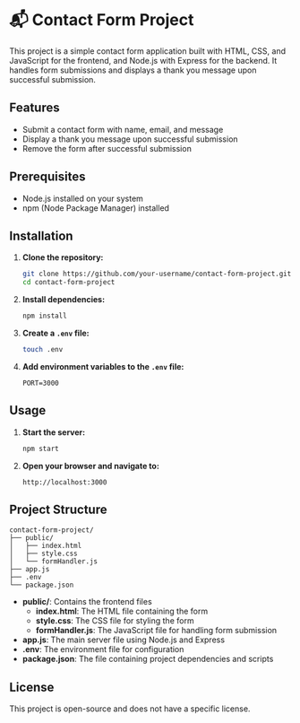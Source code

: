# 📬 Contact Form Project

This project is a simple contact form application built with HTML, CSS, and JavaScript for the frontend, and Node.js with Express for the backend. It handles form submissions and displays a thank you message upon successful submission.

## Features
- Submit a contact form with name, email, and message
- Display a thank you message upon successful submission
- Remove the form after successful submission

## Prerequisites
- Node.js installed on your system
- npm (Node Package Manager) installed

## Installation

1. **Clone the repository:**
   ```bash
   git clone https://github.com/your-username/contact-form-project.git
   cd contact-form-project
   ```

2. **Install dependencies:**
   ```bash
   npm install
   ```

3. **Create a `.env` file:**
   ```bash
   touch .env
   ```

4. **Add environment variables to the `.env` file:**
   ```
   PORT=3000
   ```

## Usage

1. **Start the server:**
   ```bash
   npm start
   ```

2. **Open your browser and navigate to:**
   ```
   http://localhost:3000
   ```

## Project Structure
```
contact-form-project/
├── public/
│   ├── index.html
│   ├── style.css
│   └── formHandler.js
├── app.js
├── .env
└── package.json
```

- **public/**: Contains the frontend files
  - **index.html**: The HTML file containing the form
  - **style.css**: The CSS file for styling the form
  - **formHandler.js**: The JavaScript file for handling form submission
- **app.js**: The main server file using Node.js and Express
- **.env**: The environment file for configuration
- **package.json**: The file containing project dependencies and scripts

## License
This project is open-source and does not have a specific license.
